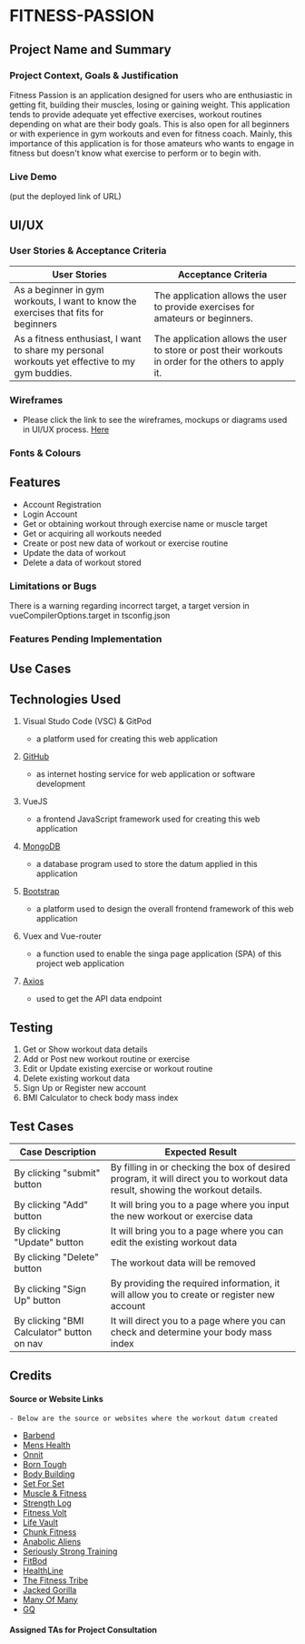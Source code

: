 # FITNESS-PASSION

## Project Name and Summary

### Project Context, Goals & Justification 

Fitness Passion is an application designed for users who are enthusiastic in getting fit, building their muscles, losing or gaining weight. This application tends to provide adequate yet effective exercises, workout routines depending on what are their body goals. This is also open for all beginners or with experience in gym workouts and even for fitness coach. Mainly, this importance of this application is for those amateurs who wants to engage in fitness but doesn't know what exercise to perform or to begin with.

### Live Demo

(put the deployed link of URL)

## UI/UX

### User Stories & Acceptance Criteria

User Stories | Acceptance Criteria
------------ | ------------
As a beginner in gym workouts, I want to know the exercises that fits for beginners | The application allows the user to provide exercises for amateurs or beginners.
As a fitness enthusiast, I want to share my personal workouts yet effective to my gym buddies. | The application allows the user to store or post their workouts in order for the others to apply it.

### Wireframes

* Please click the link to see the wireframes, mockups or diagrams used in UI/UX process. [Here](src/assets/WireframeWorkoutWeb.pdf)

### Fonts & Colours

## Features

* Account Registration
* Login Account
* Get or obtaining workout through exercise name or muscle target
* Get or acquiring all workouts needed
* Create or post new data of workout or exercise routine
* Update the data of workout
* Delete a data of workout stored

### Limitations or Bugs

There is a warning regarding incorrect target, a target version in vueCompilerOptions.target in tsconfig.json

### Features Pending Implementation

## Use Cases

## Technologies Used

1. Visual Studo Code (VSC) & GitPod
    - a platform used for creating this web application

2. [GitHub](https://github.com/)
    - as internet hosting service for web application or software development

3. VueJS
    - a frontend JavaScript framework used for creating this web application

4. [MongoDB](https://www.mongodb.com/)
    - a database program used to store the datum applied in this application

5. [Bootstrap](https://getbootstrap.com/docs/5.2/getting-started/introduction/)
    - a platform used to design the overall frontend framework of this web application

6. Vuex and Vue-router
    - a function used to enable the singa page application (SPA) of this project web application

7. [Axios](https://axios-http.com/docs/intro)
    - used to get the API data endpoint

## Testing

1. Get or Show workout data details
2. Add or Post new workout routine or exercise
3. Edit or Update existing exercise or workout routine
4. Delete existing workout data
5. Sign Up or Register new account
6. BMI Calculator to check body mass index

## Test Cases

Case Description | Expected Result
------------ | ------------
By clicking "submit" button | By filling in or checking the box of desired program, it will direct you to workout data result, showing the workout details.
By clicking "Add" button | It will bring you to a page where you input the new workout or exercise data
By clicking "Update" button | It will bring you to a page where you can edit the existing workout data
By clicking "Delete" button | The workout data will be removed
By clicking "Sign Up" button | By providing the required information, it will allow you to create or register new account
By clicking "BMI Calculator" button on nav | It will direct you to a page where you can check and determine your body mass index

## Credits

#### Source or Website Links
    - Below are the source or websites where the workout datum created

* [Barbend](https://barbend.com/)
* [Mens Health](https://www.menshealth.com/)
* [Onnit](https://www.onnit.com/)
* [Born Tough](https://www.borntough.com/)
* [Body Building](https://www.bodybuilding.com/)
* [Set For Set](https://www.setforset.com/)
* [Muscle & Fitness](https://www.muscleandfitness.com/)
* [Strength Log](https://www.strengthlog.com/)
* [Fitness Volt](https://fitnessvolt.com/)
* [Life Vault](https://liftvault.com/)
* [Chunk Fitness](https://chunkfitness.com/)
* [Anabolic Aliens](https://anabolicaliens.com/)
* [Seriously Strong Training](https://seriouslystrongtraining.com/)
* [FitBod](https://fitbod.me/)
* [HealthLine](https://www.healthline.com/)
* [The Fitness Tribe](https://thefitnesstribe.com/)
* [Jacked Gorilla](https://jackedgorilla.com/)
* [Many Of Many](https://manofmany.com/)
* [GQ](https://www.gq.com/)

#### Assigned TAs for Project Consultation
    